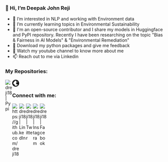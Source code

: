 ### 👋 Hi, I’m Deepak John Reji

- 👀 I’m interested in NLP and working with Environment data
- 🌱 I’m currently learning topics in Environmental Sustainability
- 💞️ I'm an open-source contributor and I share my models in Huggingface and PyPI repository. Recently I have been researching on the topic "Bias & Fairness in AI Models" & "Environmental Remediation"
- 🎁 Download my python packages and give me feedback
- 🎥 Watch my youtube channel to know more about me
- 📫 Reach out to me via Linkedin

<!---
dreji18/dreji18 is a ✨ special ✨ repository because its `README.md` (this file) appears on your GitHub profile.
You can click the Preview link to take a look at your changes.
--->


### My Repositories:

[<img align="left" alt="dreji18 | Pypi" width="22px" src="https://cdn.jsdelivr.net/npm/simple-icons@3.13.0/icons/pypi.svg" />][pypi]
[<img align="left" alt="dreji18 | Huggingface" width="22px" src="https://raw.githubusercontent.com/iconic/open-iconic/master/svg/globe.svg" />][huggingface]

<br />

### Connect with me:

[<img align="left" alt="https://github.com/dreji18" width="22px" src="https://cdn.jsdelivr.net/npm/simple-icons@3.13.0/icons/youtube.svg" />][youtube]
[<img align="left" alt="dreji18 | LinkedIn" width="22px" src="https://cdn.jsdelivr.net/npm/simple-icons@v3/icons/linkedin.svg" />][linkedin]
[<img align="left" alt="dreji18 | Twitter" width="22px" src="https://cdn.jsdelivr.net/npm/simple-icons@v3/icons/twitter.svg" />][twitter]
[<img align="left" alt="dreji18 | Instagram" width="22px" src="https://cdn.jsdelivr.net/npm/simple-icons@v3/icons/instagram.svg" />][instagram]
[<img align="left" alt="dreji18 | Facebook" width="22px" src="https://cdn.jsdelivr.net/npm/simple-icons@3.13.0/icons/facebook.svg" />][facebook]







[pypi]: https://pypi.org/manage/projects/
[huggingface]: https://huggingface.co/d4data
[youtube]: https://www.youtube.com/channel/UCgOwsx5injeaB_TKGsVD5GQ
[twitter]: https://twitter.com/dreji18?t=AkmJ0mf0yjybn-0Yon3BjQ&s=09
[instagram]: https://www.instagram.com/deepak_john_reji/
[linkedin]: https://www.linkedin.com/in/deepak-john-reji/
[facebook]: https://www.facebook.com/deepak.j.reji/

